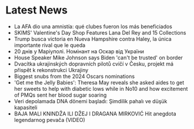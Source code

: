 # Latest News
-  La AFA dio una amnistía: qué clubes fueron los más beneficiados
-  SKIMS' Valentine's Day Shop Features Lana Del Rey and 15 Collections
-  Trump busca victoria en Nueva Hampshire contra Haley, la única importante rival que le queda
-  20 днів у Маріуполі. Номінант на Оскар від України
-  House Speaker Mike Johnson says Biden 'can't be trusted' on border
-  Dvacítka ukrajinských dopravních pilotů cvičí v Česku, projekt má přispět k rekonstrukci Ukrajiny
-  Biggest snubs from the 2024 Oscars nominations
-  'Get me the Jelly Babies': Theresa May reveals she asked aides to get her sweets to help with diabetic lows while in No10 and how excitement of PMQs sent her blood sugar soaring
-  Veri depolamada DNA dönemi başladı: Şimdilik pahalı ve düşük kapasiteli
-  BAJA MALI KNINDŽA ILI DŽEJ I DRAGANA MIRKOVIĆ Hit anegdota legendarnog pevača (VIDEO)
